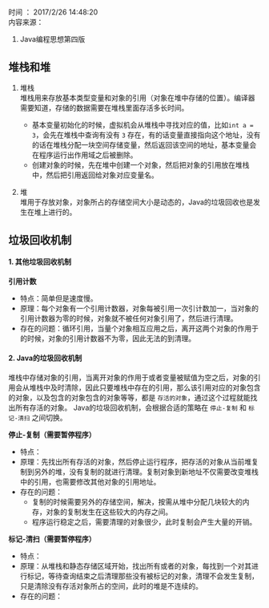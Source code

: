##
时间 ： 2017/2/26 14:48:20   
内容来源：  

1. Java编程思想第四版

## 堆栈和堆
1. 堆栈  
	堆栈用来存放基本类型变量和对象的引用（对象在堆中存储的位置）。编译器需要知道，存储的数据需要在堆栈里面存活多长时间。  
	* 基本变量初始化的时候，虚拟机会从堆栈中寻找对应的值，比如`int a = 3`，会先在堆栈中查询有没有 `3` 存在，有的话变量直接指向这个地址，没有的话在堆栈分配一块空间存储变量，然后返回该空间的地址，基本变量会在程序运行出作用域之后被删除。
	* 创建对象的时候，先在堆中创建一个对象，然后把对象的引用放在堆栈中，然后把引用返回给对象对应变量名。


2. 堆  
堆用于存放对象，对象所占的存储空间大小是动态的，Java的垃圾回收也是发生在堆上进行的。

## 垃圾回收机制

#### 1. 其他垃圾回收机制

**引用计数**  
  
* 特点：简单但是速度慢。  
* 原理：每个对象有一个引用计数器，对象每被引用一次引计数加一，当对象的引用计数器为零的时候，对象就不被任何对象引用了，然后进行清理。
* 存在的问题：循环引用，当量个对象相互应用之后，离开这两个对象的作用于的时候，对象的引用计数器不为零，因此无法的到清理。

#### 2. Java的垃圾回收机制
堆栈中存储对象的引用，当离开对象的作用于或者变量被赋值为空之后，对象的引用会从堆栈中及时清除，因此只要堆栈中存在的引用，那么该引用对应的对象包含的对象，以及包含的对象包含的对象等等，都是 `存活的对象`，通过这个过程就能找出所有存活的对象。
Java的垃圾回收机制，会根据合适的策略在 `停止-复制` 和 `标记-清扫` 之间切换。

**停止-复制（需要暂停程序）**
  
* 特点：
* 原理：先找出所有存活的对象，然后停止运行程序，把存活的对象从当前堆复制到另外的堆，没有复制的就进行清理。复制对象到新地址不仅需要改变堆栈中的引用，也需要修改其他对象的引用地址。
* 存在的问题：
	* 复制的时候需要另外的存储空间，解决，按需从堆中分配几块较大的内存，对象的复制发生在这些较大的内存之间。
	* 程序运行稳定之后，需要清理的对象很少，此时复制会产生大量的开销。

**标记-清扫（需要暂停程序）**

* 特点：
* 原理：从堆栈和静态存储区域开始，找出所有或者的对象，每找到一个对其进行标记，等待查询结束之后清理那些没有被标记的对象，清理不会发生复制，只是清除没有存活对象所占的空间，此时的堆是不连续的。
* 存在的问题：